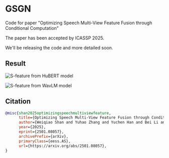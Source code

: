 # GSGN
Code for paper "Optimizing Speech Multi-View Feature Fusion through Conditional Computation"

The paper has been accepted by ICASSP 2025.

We'll be releasing the code and more detailed soon.

## Result

![S-feature from HuBERT model]("Figures/result_hubert.png")

![S-feature from WavLM model]("Figures/result_wavlm.png")

## Citation

```bibtex
@misc{shan2025optimizingspeechmultiviewfeature,
      title={Optimizing Speech Multi-View Feature Fusion through Conditional Computation}, 
      author={Weiqiao Shan and Yuhao Zhang and Yuchen Han and Bei Li and Xiaofeng Zhao and Yuang Li and Min Zhang and Hao Yang and Tong Xiao and Jingbo Zhu},
      year={2025},
      eprint={2501.08057},
      archivePrefix={arXiv},
      primaryClass={eess.AS},
      url={https://arxiv.org/abs/2501.08057}, 
}